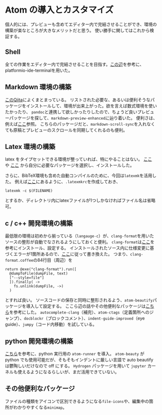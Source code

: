 
# Atom の導入とカスタマイズ

個人的には、プレビューも含めてエディター内で完結させることができ、環境の構築が楽なところが大きなメリットだと思う。
使い勝手に関してはこれから検証する。

## Shell

全ての作業をエディター内で完結させることを目指す。[この辺](https://blanche-toile.com/web/atom-platformio-ide-terminal)を参考に、platformio-ide-terminalを用いた。

## Markdown 環境の構築

[このQiita](https://qiita.com/kouichi-c-nakamura/items/5b04fb1a127aac8ba3b0)によくまとまっている。
リストされた必要な、あるいは便利そうなパッケージをインストールして、環境が出来上がった。欲を言えば数式環境を使いたかったり、
`pandoc`と連携して欲しかったりしたので、ちょうど良いプレビューパッケージを探して、`markdown-preview-enhanced`に辿り着いた。
便利さは、例えば[ここ](https://qiita.com/tomo_makes/items/da4e8fe7d8cf168b545f)参照。
こちらのパッケージだと、`markdown-scroll-sync`を入れなくても原稿とプレビューのスクロールを同期してくれるのも便利。

## Latex 環境の構築

latex をタイプセットできる環境が整っていれば、特にやることはない。
[ここ](https://qiita.com/kurohune538/items/6c1e48f6380b87fd8161) や
[ここ](https://qiita.com/ken0nek/items/f98f88c9c45d8499786e)
から自分に必要なパッケージを選択し、インストールした。

さらに、BibTeX環境も含めた自動コンパイルのために、今回は`latexmk`を活用した。
例えば[ここ](http://joban.wp.xdomain.jp/archives/151)にあるように、`.latexmkrc`を作成しておき、

``` shell
latexmk -c $(FILENAME)
```

とするか、ディレクトリ内にlatexファイルが1つしかなければファイル名は省略可。

## c / c++ 開発環境の構築

最低限の環境は初めから揃っている（`langauge-c`）が、`clang-format`を用いたソースの整形が自動でなされるようにしておくと便利。
`clang-format`は[ここ](http://yasuharu519.hatenablog.com/entry/2015/12/13/210825)を参考にインストール、設定する。
インストールされたソース内に仕様変更に基づくエラーが1箇所あるので、[ここ](https://github.com/Glavin001/atom-beautify/issues/2290)に従って書き換えた。
つまり、`clang-format.coffee`の84行目（周辺）を

``` shell
return @exe("clang-format").run([
  @dumpToFile(dumpFile, text)
  ["--style=file"]
  ]).finally( ->
    fs.unlink(dumpFile, ->)
  )
```

とすれば良い。
ソースコードの保存と同時に整形されるよう、`atom-beautify`パッケージを導入して設定する。
ここら辺の話やその他便利なパッケージは[こちら](https://qiita.com/prickle/items/2a8f87fba7f6e1d8f051)を参考にした。
`autocomplete-clang`（補完）、`atom-ctags`（定義箇所へのジャンプ）、`docblockr`（ブロックコメント）、`indent-guide-improved`（eye guide）、`jumpy`（コード内移動）を試している。

## python 開発環境の構築

[こちら](https://www.sejuku.net/blog/76158)を参考に、python 実行用の `atom-runner` を導入。
`atom-beauty` が python でも使用可能だが、そもそもインデントに厳しい言語で auto beautify は鬱陶しいだけなので off にする。
`Hydrogen` パッケージを用いて `jupyter` カーネルも使えるようになるらしいが、まだ活用できていない。

## その他便利なパッケージ

ファイルの種類をアイコンで区別できるようになる`file-icons`や、編集中の箇所がわかりやすくなる`minimap`。
